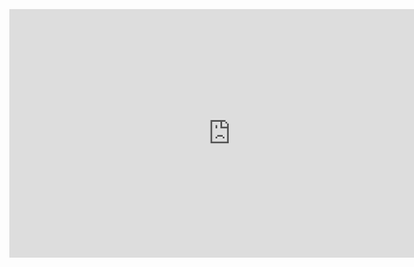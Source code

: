 <iframe scrolling="no" title="" src="https://www.geogebra.org/material/iframe/id/szEfYJ5Y/width/950/height/550/border/888888/smb/false/stb/false/stbh/false/ai/false/asb/false/sri/false/rc/false/ld/false/sdz/false/ctl/false" width="800px" height="450px" style="border:0px;"> </iframe>